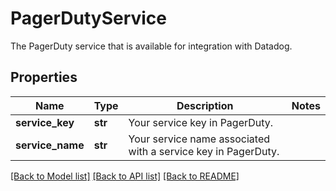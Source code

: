 # PagerDutyService

The PagerDuty service that is available for integration with Datadog.

## Properties

| Name             | Type    | Description                                                   | Notes |
| ---------------- | ------- | ------------------------------------------------------------- | ----- |
| **service_key**  | **str** | Your service key in PagerDuty.                                |
| **service_name** | **str** | Your service name associated with a service key in PagerDuty. |

[[Back to Model list]](README.md#documentation-for-models) [[Back to API list]](README.md#documentation-for-api-endpoints) [[Back to README]](README.md)
